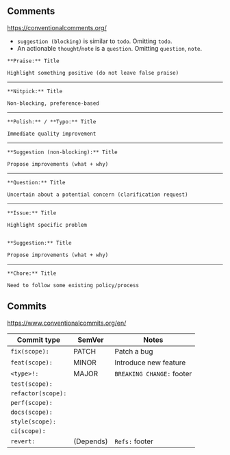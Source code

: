 ## Comments
https://conventionalcomments.org/


- `suggestion (blocking)` is similar to `todo`. Omitting `todo`.
- An actionable `thought`/`note` is a `question`. Omitting `question`, `note`.


```
**Praise:** Title

Highlight something positive (do not leave false praise)
```

---

```
**Nitpick:** Title

Non-blocking, preference-based
```

---

```
**Polish:** / **Typo:** Title

Immediate quality improvement
```

---

```
**Suggestion (non-blocking):** Title

Propose improvements (what + why)
```

---

```
**Question:** Title

Uncertain about a potential concern (clarification request)
```

---

```
**Issue:** Title

Highlight specific problem


**Suggestion:** Title

Propose improvements (what + why)
```

---

```
**Chore:** Title

Need to follow some existing policy/process
```


## Commits
https://www.conventionalcommits.org/en/

| Commit type        | SemVer    | Notes                     |
|--------------------|-----------|---------------------------|
| `fix(scope):`      | PATCH     | Patch a bug               |
| `feat(scope):`     | MINOR     | Introduce new feature     |
| `<type>!:`         | MAJOR     | `BREAKING CHANGE:` footer |
| `test(scope):`     |           |                           |
| `refactor(scope):` |           |                           |
| `perf(scope):`     |           |                           |
| `docs(scope):`     |           |                           |
| `style(scope):`    |           |                           |
| `ci(scope):`       |           |                           |
| `revert:`          | (Depends) | `Refs:` footer            |

